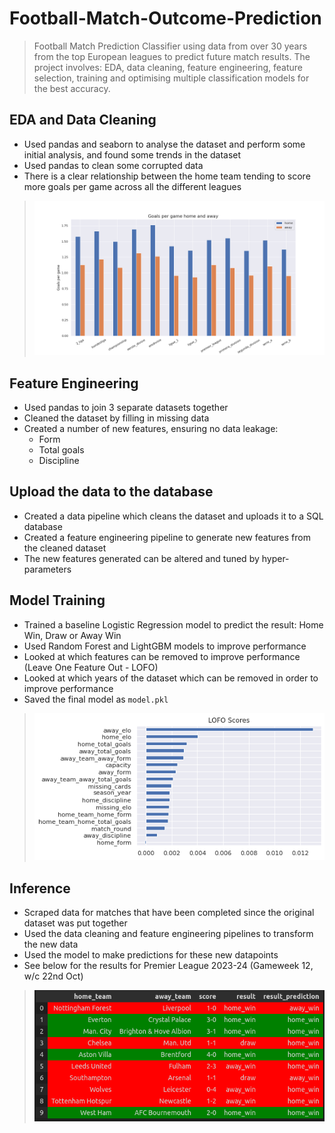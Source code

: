 # Football-Match-Outcome-Prediction

> Football Match Prediction Classifier using data from over 30 years from the top European leagues to predict future match results. The project involves: EDA, data cleaning, feature engineering, feature selection, training and optimising multiple classification models for the best accuracy.

## EDA and Data Cleaning

- Used pandas and seaborn to analyse the dataset and perform some initial analysis, and found some trends in the dataset
- Used pandas to clean some corrupted data
- There is a clear relationship between the home team tending to score more goals per game across all the different leagues

> ![](./imgs/number_of_goals_per_game_in_each_league_for_home_and_away.png?raw=1)

## Feature Engineering

- Used pandas to join 3 separate datasets together
- Cleaned the dataset by filling in missing data
- Created a number of new features, ensuring no data leakage:
    - Form
    - Total goals
    - Discipline

## Upload the data to the database

- Created a data pipeline which cleans the dataset and uploads it to a SQL database
- Created a feature engineering pipeline to generate new features from the cleaned dataset
- The new features generated can be altered and tuned by hyper-parameters

## Model Training

 - Trained a baseline Logistic Regression model to predict the result: Home Win, Draw or Away Win
 - Used Random Forest and LightGBM models to improve performance
 - Looked at which features can be removed to improve performance (Leave One Feature Out - LOFO)
 - Looked at which years of the dataset which can be removed in order to improve performance
 - Saved the final model as `model.pkl`

 > ![](./imgs/lofo_scores.png?raw=1)

 ## Inference
  
  - Scraped data for matches that have been completed since the original dataset was put together
  - Used the data cleaning and feature engineering pipelines to transform the new data
  - Used the model to make predictions for these new datapoints
  - See below for the results for Premier League 2023-24 (Gameweek 12, w/c 22nd Oct)

> ![](./imgs/prem_2023_gw12_predicitions.png?raw=1)